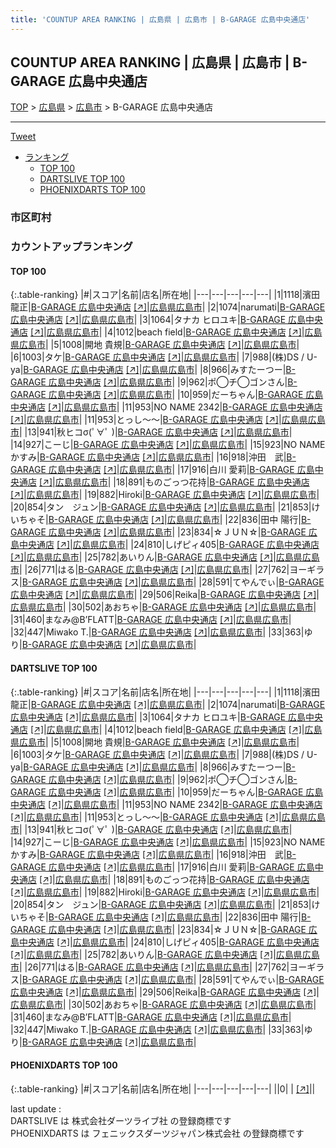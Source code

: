 ```yaml
---
title: 'COUNTUP AREA RANKING | 広島県 | 広島市 | B-GARAGE 広島中央通店'
---
```

## COUNTUP AREA RANKING | 広島県 | 広島市 | B-GARAGE 広島中央通店

[TOP](/darts/rank/) > [広島県](/darts/rank/広島県/) > [広島市](/darts/rank/広島県/広島市/) > B-GARAGE 広島中央通店

___

<a href="https://twitter.com/share?ref_src=twsrc%5Etfw" data-text="COUNTUP AREA RANKING | 広島県広島市B-GARAGE 広島中央通店" class="twitter-share-button" data-hashtags="DARTSLIVE,PHOENIXDARTS,darts,ダーツ" data-show-count="false">Tweet</a>

* [ランキング](#カウントアップランキング)
    * [TOP 100](#top-100)
    * [DARTSLIVE TOP 100](#dartslive-top-100)
    * [PHOENIXDARTS TOP 100](#phoenixdarts-top-100)

### 市区町村

<ul>

</ul>

### カウントアップランキング

#### TOP 100



{:.table-ranking}
|#|スコア|名前|店名|所在地|
|---|---|---|---|---|
|1|1118|<span class="rank-name-dl">濱田 龍正</span>|<a href="/darts/rank/shops/fa85b4f224a8a73325d56fb0e5c39bac.html">B-GARAGE 広島中央通店</a> <a href="https://search.dartslive.com/jp/shop/fa85b4f224a8a73325d56fb0e5c39bac">[↗]</a>|<a href="/darts/rank/広島県/広島市">広島県広島市</a>|
|2|1074|<span class="rank-name-dl">narumati</span>|<a href="/darts/rank/shops/fa85b4f224a8a73325d56fb0e5c39bac.html">B-GARAGE 広島中央通店</a> <a href="https://search.dartslive.com/jp/shop/fa85b4f224a8a73325d56fb0e5c39bac">[↗]</a>|<a href="/darts/rank/広島県/広島市">広島県広島市</a>|
|3|1064|<span class="rank-name-dl">タナカ ヒロユキ</span>|<a href="/darts/rank/shops/fa85b4f224a8a73325d56fb0e5c39bac.html">B-GARAGE 広島中央通店</a> <a href="https://search.dartslive.com/jp/shop/fa85b4f224a8a73325d56fb0e5c39bac">[↗]</a>|<a href="/darts/rank/広島県/広島市">広島県広島市</a>|
|4|1012|<span class="rank-name-dl">beach field</span>|<a href="/darts/rank/shops/fa85b4f224a8a73325d56fb0e5c39bac.html">B-GARAGE 広島中央通店</a> <a href="https://search.dartslive.com/jp/shop/fa85b4f224a8a73325d56fb0e5c39bac">[↗]</a>|<a href="/darts/rank/広島県/広島市">広島県広島市</a>|
|5|1008|<span class="rank-name-dl">開地 貴規</span>|<a href="/darts/rank/shops/fa85b4f224a8a73325d56fb0e5c39bac.html">B-GARAGE 広島中央通店</a> <a href="https://search.dartslive.com/jp/shop/fa85b4f224a8a73325d56fb0e5c39bac">[↗]</a>|<a href="/darts/rank/広島県/広島市">広島県広島市</a>|
|6|1003|<span class="rank-name-dl">タケ</span>|<a href="/darts/rank/shops/fa85b4f224a8a73325d56fb0e5c39bac.html">B-GARAGE 広島中央通店</a> <a href="https://search.dartslive.com/jp/shop/fa85b4f224a8a73325d56fb0e5c39bac">[↗]</a>|<a href="/darts/rank/広島県/広島市">広島県広島市</a>|
|7|988|<span class="rank-name-dl">(株)DS / U-ya</span>|<a href="/darts/rank/shops/fa85b4f224a8a73325d56fb0e5c39bac.html">B-GARAGE 広島中央通店</a> <a href="https://search.dartslive.com/jp/shop/fa85b4f224a8a73325d56fb0e5c39bac">[↗]</a>|<a href="/darts/rank/広島県/広島市">広島県広島市</a>|
|8|966|<span class="rank-name-dl">みすたーつー</span>|<a href="/darts/rank/shops/fa85b4f224a8a73325d56fb0e5c39bac.html">B-GARAGE 広島中央通店</a> <a href="https://search.dartslive.com/jp/shop/fa85b4f224a8a73325d56fb0e5c39bac">[↗]</a>|<a href="/darts/rank/広島県/広島市">広島県広島市</a>|
|9|962|<span class="rank-name-dl">ポ◯チ◯ゴンさん</span>|<a href="/darts/rank/shops/fa85b4f224a8a73325d56fb0e5c39bac.html">B-GARAGE 広島中央通店</a> <a href="https://search.dartslive.com/jp/shop/fa85b4f224a8a73325d56fb0e5c39bac">[↗]</a>|<a href="/darts/rank/広島県/広島市">広島県広島市</a>|
|10|959|<span class="rank-name-dl">だーちゃん</span>|<a href="/darts/rank/shops/fa85b4f224a8a73325d56fb0e5c39bac.html">B-GARAGE 広島中央通店</a> <a href="https://search.dartslive.com/jp/shop/fa85b4f224a8a73325d56fb0e5c39bac">[↗]</a>|<a href="/darts/rank/広島県/広島市">広島県広島市</a>|
|11|953|<span class="rank-name-dl">NO NAME 2342</span>|<a href="/darts/rank/shops/fa85b4f224a8a73325d56fb0e5c39bac.html">B-GARAGE 広島中央通店</a> <a href="https://search.dartslive.com/jp/shop/fa85b4f224a8a73325d56fb0e5c39bac">[↗]</a>|<a href="/darts/rank/広島県/広島市">広島県広島市</a>|
|11|953|<span class="rank-name-dl">とっし〜〜</span>|<a href="/darts/rank/shops/fa85b4f224a8a73325d56fb0e5c39bac.html">B-GARAGE 広島中央通店</a> <a href="https://search.dartslive.com/jp/shop/fa85b4f224a8a73325d56fb0e5c39bac">[↗]</a>|<a href="/darts/rank/広島県/広島市">広島県広島市</a>|
|13|941|<span class="rank-name-dl">秋ヒコσ(ﾟ∀ﾟ )</span>|<a href="/darts/rank/shops/fa85b4f224a8a73325d56fb0e5c39bac.html">B-GARAGE 広島中央通店</a> <a href="https://search.dartslive.com/jp/shop/fa85b4f224a8a73325d56fb0e5c39bac">[↗]</a>|<a href="/darts/rank/広島県/広島市">広島県広島市</a>|
|14|927|<span class="rank-name-dl">こーじ</span>|<a href="/darts/rank/shops/fa85b4f224a8a73325d56fb0e5c39bac.html">B-GARAGE 広島中央通店</a> <a href="https://search.dartslive.com/jp/shop/fa85b4f224a8a73325d56fb0e5c39bac">[↗]</a>|<a href="/darts/rank/広島県/広島市">広島県広島市</a>|
|15|923|<span class="rank-name-dl">NO NAME かすみ</span>|<a href="/darts/rank/shops/fa85b4f224a8a73325d56fb0e5c39bac.html">B-GARAGE 広島中央通店</a> <a href="https://search.dartslive.com/jp/shop/fa85b4f224a8a73325d56fb0e5c39bac">[↗]</a>|<a href="/darts/rank/広島県/広島市">広島県広島市</a>|
|16|918|<span class="rank-name-dl">沖田　武</span>|<a href="/darts/rank/shops/fa85b4f224a8a73325d56fb0e5c39bac.html">B-GARAGE 広島中央通店</a> <a href="https://search.dartslive.com/jp/shop/fa85b4f224a8a73325d56fb0e5c39bac">[↗]</a>|<a href="/darts/rank/広島県/広島市">広島県広島市</a>|
|17|916|<span class="rank-name-dl">白川 愛莉</span>|<a href="/darts/rank/shops/fa85b4f224a8a73325d56fb0e5c39bac.html">B-GARAGE 広島中央通店</a> <a href="https://search.dartslive.com/jp/shop/fa85b4f224a8a73325d56fb0e5c39bac">[↗]</a>|<a href="/darts/rank/広島県/広島市">広島県広島市</a>|
|18|891|<span class="rank-name-dl">ものごっつ花持</span>|<a href="/darts/rank/shops/fa85b4f224a8a73325d56fb0e5c39bac.html">B-GARAGE 広島中央通店</a> <a href="https://search.dartslive.com/jp/shop/fa85b4f224a8a73325d56fb0e5c39bac">[↗]</a>|<a href="/darts/rank/広島県/広島市">広島県広島市</a>|
|19|882|<span class="rank-name-dl">Hiroki</span>|<a href="/darts/rank/shops/fa85b4f224a8a73325d56fb0e5c39bac.html">B-GARAGE 広島中央通店</a> <a href="https://search.dartslive.com/jp/shop/fa85b4f224a8a73325d56fb0e5c39bac">[↗]</a>|<a href="/darts/rank/広島県/広島市">広島県広島市</a>|
|20|854|<span class="rank-name-dl">タン　ジュン</span>|<a href="/darts/rank/shops/fa85b4f224a8a73325d56fb0e5c39bac.html">B-GARAGE 広島中央通店</a> <a href="https://search.dartslive.com/jp/shop/fa85b4f224a8a73325d56fb0e5c39bac">[↗]</a>|<a href="/darts/rank/広島県/広島市">広島県広島市</a>|
|21|853|<span class="rank-name-dl">けいちゃそ</span>|<a href="/darts/rank/shops/fa85b4f224a8a73325d56fb0e5c39bac.html">B-GARAGE 広島中央通店</a> <a href="https://search.dartslive.com/jp/shop/fa85b4f224a8a73325d56fb0e5c39bac">[↗]</a>|<a href="/darts/rank/広島県/広島市">広島県広島市</a>|
|22|836|<span class="rank-name-dl">田中 陽行</span>|<a href="/darts/rank/shops/fa85b4f224a8a73325d56fb0e5c39bac.html">B-GARAGE 広島中央通店</a> <a href="https://search.dartslive.com/jp/shop/fa85b4f224a8a73325d56fb0e5c39bac">[↗]</a>|<a href="/darts/rank/広島県/広島市">広島県広島市</a>|
|23|834|<span class="rank-name-dl">☆ＪＵＮ☆</span>|<a href="/darts/rank/shops/fa85b4f224a8a73325d56fb0e5c39bac.html">B-GARAGE 広島中央通店</a> <a href="https://search.dartslive.com/jp/shop/fa85b4f224a8a73325d56fb0e5c39bac">[↗]</a>|<a href="/darts/rank/広島県/広島市">広島県広島市</a>|
|24|810|<span class="rank-name-dl">しげピィ405</span>|<a href="/darts/rank/shops/fa85b4f224a8a73325d56fb0e5c39bac.html">B-GARAGE 広島中央通店</a> <a href="https://search.dartslive.com/jp/shop/fa85b4f224a8a73325d56fb0e5c39bac">[↗]</a>|<a href="/darts/rank/広島県/広島市">広島県広島市</a>|
|25|782|<span class="rank-name-dl">あいりん</span>|<a href="/darts/rank/shops/fa85b4f224a8a73325d56fb0e5c39bac.html">B-GARAGE 広島中央通店</a> <a href="https://search.dartslive.com/jp/shop/fa85b4f224a8a73325d56fb0e5c39bac">[↗]</a>|<a href="/darts/rank/広島県/広島市">広島県広島市</a>|
|26|771|<span class="rank-name-dl">はる</span>|<a href="/darts/rank/shops/fa85b4f224a8a73325d56fb0e5c39bac.html">B-GARAGE 広島中央通店</a> <a href="https://search.dartslive.com/jp/shop/fa85b4f224a8a73325d56fb0e5c39bac">[↗]</a>|<a href="/darts/rank/広島県/広島市">広島県広島市</a>|
|27|762|<span class="rank-name-dl">ヨーギラス</span>|<a href="/darts/rank/shops/fa85b4f224a8a73325d56fb0e5c39bac.html">B-GARAGE 広島中央通店</a> <a href="https://search.dartslive.com/jp/shop/fa85b4f224a8a73325d56fb0e5c39bac">[↗]</a>|<a href="/darts/rank/広島県/広島市">広島県広島市</a>|
|28|591|<span class="rank-name-dl">てやんでぃ</span>|<a href="/darts/rank/shops/fa85b4f224a8a73325d56fb0e5c39bac.html">B-GARAGE 広島中央通店</a> <a href="https://search.dartslive.com/jp/shop/fa85b4f224a8a73325d56fb0e5c39bac">[↗]</a>|<a href="/darts/rank/広島県/広島市">広島県広島市</a>|
|29|506|<span class="rank-name-dl">Reika</span>|<a href="/darts/rank/shops/fa85b4f224a8a73325d56fb0e5c39bac.html">B-GARAGE 広島中央通店</a> <a href="https://search.dartslive.com/jp/shop/fa85b4f224a8a73325d56fb0e5c39bac">[↗]</a>|<a href="/darts/rank/広島県/広島市">広島県広島市</a>|
|30|502|<span class="rank-name-dl">あおちゃ</span>|<a href="/darts/rank/shops/fa85b4f224a8a73325d56fb0e5c39bac.html">B-GARAGE 広島中央通店</a> <a href="https://search.dartslive.com/jp/shop/fa85b4f224a8a73325d56fb0e5c39bac">[↗]</a>|<a href="/darts/rank/広島県/広島市">広島県広島市</a>|
|31|460|<span class="rank-name-dl">まなみ@B’FLATT</span>|<a href="/darts/rank/shops/fa85b4f224a8a73325d56fb0e5c39bac.html">B-GARAGE 広島中央通店</a> <a href="https://search.dartslive.com/jp/shop/fa85b4f224a8a73325d56fb0e5c39bac">[↗]</a>|<a href="/darts/rank/広島県/広島市">広島県広島市</a>|
|32|447|<span class="rank-name-dl">Miwako T.</span>|<a href="/darts/rank/shops/fa85b4f224a8a73325d56fb0e5c39bac.html">B-GARAGE 広島中央通店</a> <a href="https://search.dartslive.com/jp/shop/fa85b4f224a8a73325d56fb0e5c39bac">[↗]</a>|<a href="/darts/rank/広島県/広島市">広島県広島市</a>|
|33|363|<span class="rank-name-dl">ゆり</span>|<a href="/darts/rank/shops/fa85b4f224a8a73325d56fb0e5c39bac.html">B-GARAGE 広島中央通店</a> <a href="https://search.dartslive.com/jp/shop/fa85b4f224a8a73325d56fb0e5c39bac">[↗]</a>|<a href="/darts/rank/広島県/広島市">広島県広島市</a>|


#### DARTSLIVE TOP 100



{:.table-ranking}
|#|スコア|名前|店名|所在地|
|---|---|---|---|---|
|1|1118|<span class="rank-name-dl">濱田 龍正</span>|<a href="/darts/rank/shops/fa85b4f224a8a73325d56fb0e5c39bac.html">B-GARAGE 広島中央通店</a> <a href="https://search.dartslive.com/jp/shop/fa85b4f224a8a73325d56fb0e5c39bac">[↗]</a>|<a href="/darts/rank/広島県/広島市">広島県広島市</a>|
|2|1074|<span class="rank-name-dl">narumati</span>|<a href="/darts/rank/shops/fa85b4f224a8a73325d56fb0e5c39bac.html">B-GARAGE 広島中央通店</a> <a href="https://search.dartslive.com/jp/shop/fa85b4f224a8a73325d56fb0e5c39bac">[↗]</a>|<a href="/darts/rank/広島県/広島市">広島県広島市</a>|
|3|1064|<span class="rank-name-dl">タナカ ヒロユキ</span>|<a href="/darts/rank/shops/fa85b4f224a8a73325d56fb0e5c39bac.html">B-GARAGE 広島中央通店</a> <a href="https://search.dartslive.com/jp/shop/fa85b4f224a8a73325d56fb0e5c39bac">[↗]</a>|<a href="/darts/rank/広島県/広島市">広島県広島市</a>|
|4|1012|<span class="rank-name-dl">beach field</span>|<a href="/darts/rank/shops/fa85b4f224a8a73325d56fb0e5c39bac.html">B-GARAGE 広島中央通店</a> <a href="https://search.dartslive.com/jp/shop/fa85b4f224a8a73325d56fb0e5c39bac">[↗]</a>|<a href="/darts/rank/広島県/広島市">広島県広島市</a>|
|5|1008|<span class="rank-name-dl">開地 貴規</span>|<a href="/darts/rank/shops/fa85b4f224a8a73325d56fb0e5c39bac.html">B-GARAGE 広島中央通店</a> <a href="https://search.dartslive.com/jp/shop/fa85b4f224a8a73325d56fb0e5c39bac">[↗]</a>|<a href="/darts/rank/広島県/広島市">広島県広島市</a>|
|6|1003|<span class="rank-name-dl">タケ</span>|<a href="/darts/rank/shops/fa85b4f224a8a73325d56fb0e5c39bac.html">B-GARAGE 広島中央通店</a> <a href="https://search.dartslive.com/jp/shop/fa85b4f224a8a73325d56fb0e5c39bac">[↗]</a>|<a href="/darts/rank/広島県/広島市">広島県広島市</a>|
|7|988|<span class="rank-name-dl">(株)DS / U-ya</span>|<a href="/darts/rank/shops/fa85b4f224a8a73325d56fb0e5c39bac.html">B-GARAGE 広島中央通店</a> <a href="https://search.dartslive.com/jp/shop/fa85b4f224a8a73325d56fb0e5c39bac">[↗]</a>|<a href="/darts/rank/広島県/広島市">広島県広島市</a>|
|8|966|<span class="rank-name-dl">みすたーつー</span>|<a href="/darts/rank/shops/fa85b4f224a8a73325d56fb0e5c39bac.html">B-GARAGE 広島中央通店</a> <a href="https://search.dartslive.com/jp/shop/fa85b4f224a8a73325d56fb0e5c39bac">[↗]</a>|<a href="/darts/rank/広島県/広島市">広島県広島市</a>|
|9|962|<span class="rank-name-dl">ポ◯チ◯ゴンさん</span>|<a href="/darts/rank/shops/fa85b4f224a8a73325d56fb0e5c39bac.html">B-GARAGE 広島中央通店</a> <a href="https://search.dartslive.com/jp/shop/fa85b4f224a8a73325d56fb0e5c39bac">[↗]</a>|<a href="/darts/rank/広島県/広島市">広島県広島市</a>|
|10|959|<span class="rank-name-dl">だーちゃん</span>|<a href="/darts/rank/shops/fa85b4f224a8a73325d56fb0e5c39bac.html">B-GARAGE 広島中央通店</a> <a href="https://search.dartslive.com/jp/shop/fa85b4f224a8a73325d56fb0e5c39bac">[↗]</a>|<a href="/darts/rank/広島県/広島市">広島県広島市</a>|
|11|953|<span class="rank-name-dl">NO NAME 2342</span>|<a href="/darts/rank/shops/fa85b4f224a8a73325d56fb0e5c39bac.html">B-GARAGE 広島中央通店</a> <a href="https://search.dartslive.com/jp/shop/fa85b4f224a8a73325d56fb0e5c39bac">[↗]</a>|<a href="/darts/rank/広島県/広島市">広島県広島市</a>|
|11|953|<span class="rank-name-dl">とっし〜〜</span>|<a href="/darts/rank/shops/fa85b4f224a8a73325d56fb0e5c39bac.html">B-GARAGE 広島中央通店</a> <a href="https://search.dartslive.com/jp/shop/fa85b4f224a8a73325d56fb0e5c39bac">[↗]</a>|<a href="/darts/rank/広島県/広島市">広島県広島市</a>|
|13|941|<span class="rank-name-dl">秋ヒコσ(ﾟ∀ﾟ )</span>|<a href="/darts/rank/shops/fa85b4f224a8a73325d56fb0e5c39bac.html">B-GARAGE 広島中央通店</a> <a href="https://search.dartslive.com/jp/shop/fa85b4f224a8a73325d56fb0e5c39bac">[↗]</a>|<a href="/darts/rank/広島県/広島市">広島県広島市</a>|
|14|927|<span class="rank-name-dl">こーじ</span>|<a href="/darts/rank/shops/fa85b4f224a8a73325d56fb0e5c39bac.html">B-GARAGE 広島中央通店</a> <a href="https://search.dartslive.com/jp/shop/fa85b4f224a8a73325d56fb0e5c39bac">[↗]</a>|<a href="/darts/rank/広島県/広島市">広島県広島市</a>|
|15|923|<span class="rank-name-dl">NO NAME かすみ</span>|<a href="/darts/rank/shops/fa85b4f224a8a73325d56fb0e5c39bac.html">B-GARAGE 広島中央通店</a> <a href="https://search.dartslive.com/jp/shop/fa85b4f224a8a73325d56fb0e5c39bac">[↗]</a>|<a href="/darts/rank/広島県/広島市">広島県広島市</a>|
|16|918|<span class="rank-name-dl">沖田　武</span>|<a href="/darts/rank/shops/fa85b4f224a8a73325d56fb0e5c39bac.html">B-GARAGE 広島中央通店</a> <a href="https://search.dartslive.com/jp/shop/fa85b4f224a8a73325d56fb0e5c39bac">[↗]</a>|<a href="/darts/rank/広島県/広島市">広島県広島市</a>|
|17|916|<span class="rank-name-dl">白川 愛莉</span>|<a href="/darts/rank/shops/fa85b4f224a8a73325d56fb0e5c39bac.html">B-GARAGE 広島中央通店</a> <a href="https://search.dartslive.com/jp/shop/fa85b4f224a8a73325d56fb0e5c39bac">[↗]</a>|<a href="/darts/rank/広島県/広島市">広島県広島市</a>|
|18|891|<span class="rank-name-dl">ものごっつ花持</span>|<a href="/darts/rank/shops/fa85b4f224a8a73325d56fb0e5c39bac.html">B-GARAGE 広島中央通店</a> <a href="https://search.dartslive.com/jp/shop/fa85b4f224a8a73325d56fb0e5c39bac">[↗]</a>|<a href="/darts/rank/広島県/広島市">広島県広島市</a>|
|19|882|<span class="rank-name-dl">Hiroki</span>|<a href="/darts/rank/shops/fa85b4f224a8a73325d56fb0e5c39bac.html">B-GARAGE 広島中央通店</a> <a href="https://search.dartslive.com/jp/shop/fa85b4f224a8a73325d56fb0e5c39bac">[↗]</a>|<a href="/darts/rank/広島県/広島市">広島県広島市</a>|
|20|854|<span class="rank-name-dl">タン　ジュン</span>|<a href="/darts/rank/shops/fa85b4f224a8a73325d56fb0e5c39bac.html">B-GARAGE 広島中央通店</a> <a href="https://search.dartslive.com/jp/shop/fa85b4f224a8a73325d56fb0e5c39bac">[↗]</a>|<a href="/darts/rank/広島県/広島市">広島県広島市</a>|
|21|853|<span class="rank-name-dl">けいちゃそ</span>|<a href="/darts/rank/shops/fa85b4f224a8a73325d56fb0e5c39bac.html">B-GARAGE 広島中央通店</a> <a href="https://search.dartslive.com/jp/shop/fa85b4f224a8a73325d56fb0e5c39bac">[↗]</a>|<a href="/darts/rank/広島県/広島市">広島県広島市</a>|
|22|836|<span class="rank-name-dl">田中 陽行</span>|<a href="/darts/rank/shops/fa85b4f224a8a73325d56fb0e5c39bac.html">B-GARAGE 広島中央通店</a> <a href="https://search.dartslive.com/jp/shop/fa85b4f224a8a73325d56fb0e5c39bac">[↗]</a>|<a href="/darts/rank/広島県/広島市">広島県広島市</a>|
|23|834|<span class="rank-name-dl">☆ＪＵＮ☆</span>|<a href="/darts/rank/shops/fa85b4f224a8a73325d56fb0e5c39bac.html">B-GARAGE 広島中央通店</a> <a href="https://search.dartslive.com/jp/shop/fa85b4f224a8a73325d56fb0e5c39bac">[↗]</a>|<a href="/darts/rank/広島県/広島市">広島県広島市</a>|
|24|810|<span class="rank-name-dl">しげピィ405</span>|<a href="/darts/rank/shops/fa85b4f224a8a73325d56fb0e5c39bac.html">B-GARAGE 広島中央通店</a> <a href="https://search.dartslive.com/jp/shop/fa85b4f224a8a73325d56fb0e5c39bac">[↗]</a>|<a href="/darts/rank/広島県/広島市">広島県広島市</a>|
|25|782|<span class="rank-name-dl">あいりん</span>|<a href="/darts/rank/shops/fa85b4f224a8a73325d56fb0e5c39bac.html">B-GARAGE 広島中央通店</a> <a href="https://search.dartslive.com/jp/shop/fa85b4f224a8a73325d56fb0e5c39bac">[↗]</a>|<a href="/darts/rank/広島県/広島市">広島県広島市</a>|
|26|771|<span class="rank-name-dl">はる</span>|<a href="/darts/rank/shops/fa85b4f224a8a73325d56fb0e5c39bac.html">B-GARAGE 広島中央通店</a> <a href="https://search.dartslive.com/jp/shop/fa85b4f224a8a73325d56fb0e5c39bac">[↗]</a>|<a href="/darts/rank/広島県/広島市">広島県広島市</a>|
|27|762|<span class="rank-name-dl">ヨーギラス</span>|<a href="/darts/rank/shops/fa85b4f224a8a73325d56fb0e5c39bac.html">B-GARAGE 広島中央通店</a> <a href="https://search.dartslive.com/jp/shop/fa85b4f224a8a73325d56fb0e5c39bac">[↗]</a>|<a href="/darts/rank/広島県/広島市">広島県広島市</a>|
|28|591|<span class="rank-name-dl">てやんでぃ</span>|<a href="/darts/rank/shops/fa85b4f224a8a73325d56fb0e5c39bac.html">B-GARAGE 広島中央通店</a> <a href="https://search.dartslive.com/jp/shop/fa85b4f224a8a73325d56fb0e5c39bac">[↗]</a>|<a href="/darts/rank/広島県/広島市">広島県広島市</a>|
|29|506|<span class="rank-name-dl">Reika</span>|<a href="/darts/rank/shops/fa85b4f224a8a73325d56fb0e5c39bac.html">B-GARAGE 広島中央通店</a> <a href="https://search.dartslive.com/jp/shop/fa85b4f224a8a73325d56fb0e5c39bac">[↗]</a>|<a href="/darts/rank/広島県/広島市">広島県広島市</a>|
|30|502|<span class="rank-name-dl">あおちゃ</span>|<a href="/darts/rank/shops/fa85b4f224a8a73325d56fb0e5c39bac.html">B-GARAGE 広島中央通店</a> <a href="https://search.dartslive.com/jp/shop/fa85b4f224a8a73325d56fb0e5c39bac">[↗]</a>|<a href="/darts/rank/広島県/広島市">広島県広島市</a>|
|31|460|<span class="rank-name-dl">まなみ@B’FLATT</span>|<a href="/darts/rank/shops/fa85b4f224a8a73325d56fb0e5c39bac.html">B-GARAGE 広島中央通店</a> <a href="https://search.dartslive.com/jp/shop/fa85b4f224a8a73325d56fb0e5c39bac">[↗]</a>|<a href="/darts/rank/広島県/広島市">広島県広島市</a>|
|32|447|<span class="rank-name-dl">Miwako T.</span>|<a href="/darts/rank/shops/fa85b4f224a8a73325d56fb0e5c39bac.html">B-GARAGE 広島中央通店</a> <a href="https://search.dartslive.com/jp/shop/fa85b4f224a8a73325d56fb0e5c39bac">[↗]</a>|<a href="/darts/rank/広島県/広島市">広島県広島市</a>|
|33|363|<span class="rank-name-dl">ゆり</span>|<a href="/darts/rank/shops/fa85b4f224a8a73325d56fb0e5c39bac.html">B-GARAGE 広島中央通店</a> <a href="https://search.dartslive.com/jp/shop/fa85b4f224a8a73325d56fb0e5c39bac">[↗]</a>|<a href="/darts/rank/広島県/広島市">広島県広島市</a>|


#### PHOENIXDARTS TOP 100



{:.table-ranking}
|#|スコア|名前|店名|所在地|
|---|---|---|---|---|
||0|<span class="rank-name-dl"> </span>|<a href="/darts/rank/shops/.html"></a> <a href="">[↗]</a>|<a href="/darts/rank//"></a>|


<div class="footer border-top border-gray-light mt-5 pt-3 text-right text-gray">
    last update : <span style="font-weight: italic" id="foot_last_modified"></span><br />
    DARTSLIVE は 株式会社ダーツライブ社 の登録商標です<br />
    PHOENIXDARTS は フェニックスダーツジャパン株式会社 の登録商標です<br />
</div>

<script src="https://cdnjs.cloudflare.com/ajax/libs/jquery.tablesorter/2.31.3/js/jquery.tablesorter.min.js" integrity="sha512-qzgd5cYSZcosqpzpn7zF2ZId8f/8CHmFKZ8j7mU4OUXTNRd5g+ZHBPsgKEwoqxCtdQvExE5LprwwPAgoicguNg==" crossorigin="anonymous" referrerpolicy="no-referrer"></script>
<link rel="stylesheet" href="https://cdnjs.cloudflare.com/ajax/libs/jquery.tablesorter/2.31.3/css/theme.default.min.css" integrity="sha512-wghhOJkjQX0Lh3NSWvNKeZ0ZpNn+SPVXX1Qyc9OCaogADktxrBiBdKGDoqVUOyhStvMBmJQ8ZdMHiR3wuEq8+w==" crossorigin="anonymous" referrerpolicy="no-referrer" />
<script>
$(function() {
    $(".table-ranking").tablesorter({sortList:[[0, 0]]});
    $("#foot_last_modified").text(formatDate(new Date(document.lastModified), 'yyyy-MM-dd HH:mm:ss'));
});
</script>

<script async src="https://platform.twitter.com/widgets.js" charset="utf-8"></script>